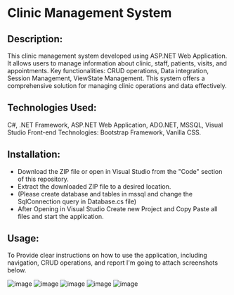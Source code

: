 # Clinic Management System

<h2>Description:</h2>

This clinic management system developed using ASP.NET Web Application. It allows users to
manage information about clinic, staff, patients, visits, and appointments.
Key functionalities: CRUD operations, Data integration, Session Management, ViewState Management.
This system offers a comprehensive solution for managing clinic operations and data effectively.

<h2>Technologies Used:</h2>

C#, .NET Framework, ASP.NET Web Application, ADO.NET, MSSQL, Visual Studio
Front-end Technologies: Bootstrap Framework, Vanilla CSS.

<h2>Installation:</h2>

- Download the ZIP file or open in Visual Studio from the "Code" section of this repository.
- Extract the downloaded ZIP file to a desired location.
- (Please create database and tables in mssql and change the SqlConnection query in Database.cs file)
- After Opening in Visual Studio Create new Project and Copy Paste all files and start the application.

<h2>Usage:</h2>

To Provide clear instructions on how to use the application, including navigation, CRUD operations, and report I'm going to attach screenshots below.

![image](https://github.com/omkarmaliGit/ClinicManagementApp/assets/113759551/fde636f2-094f-4f0c-84f9-51ada0ecda8f)
![image](https://github.com/omkarmaliGit/ClinicManagementApp/assets/113759551/5d7aa950-41e9-45cf-8f6d-7fb1f4938825)
![image](https://github.com/omkarmaliGit/ClinicManagementApp/assets/113759551/1c28f00e-da0d-445b-8a32-c5162795ab0a)
![image](https://github.com/omkarmaliGit/ClinicManagementApp/assets/113759551/980b0539-41c0-49c6-9d11-07da0e800a75)
![image](https://github.com/omkarmaliGit/ClinicManagementApp/assets/113759551/01d359d8-ced4-4761-9997-60f109d0745a)
